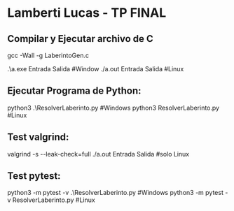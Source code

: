 # Lamberti Lucas - TP FINAL

## Compilar y Ejecutar archivo de C
gcc -Wall -g LaberintoGen.c

.\a.exe Entrada Salida #Window
./a.out Entrada Salida #Linux

## Ejecutar Programa de Python: 
python3 .\ResolverLaberinto.py #Windows
python3 ResolverLaberinto.py #Linux

## Test valgrind:
valgrind -s --leak-check=full ./a.out Entrada Salida #solo Linux

## Test pytest:
python3 -m pytest -v .\ResolverLaberinto.py #Windows
python3 -m pytest -v ResolverLaberinto.py #Linux
